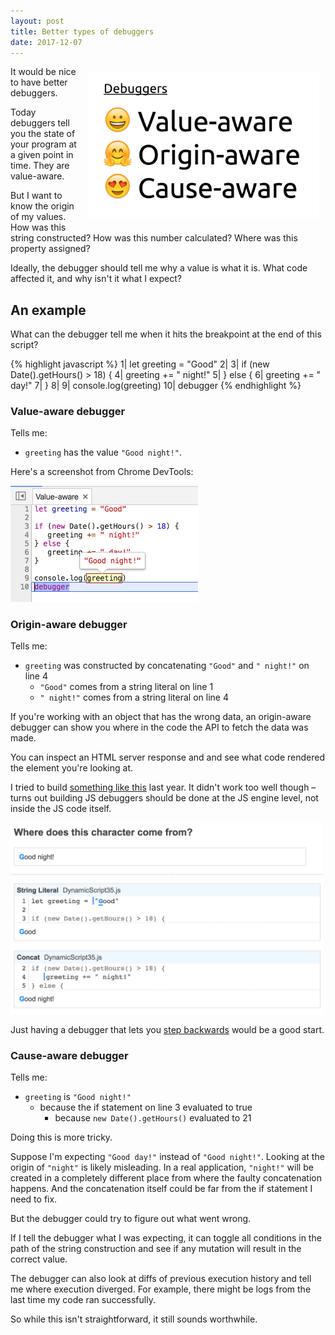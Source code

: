 ```yaml
---
layout: post
title: Better types of debuggers
date: 2017-12-07
---
```


<style>
@media screen and (max-width: 600px) {
    img {
        max-width: 100% !important;
        margin: 0 !important;
    }
    #intro {
        margin-bottom: 10px !important;
    }
}
</style>

<img style="float: right;
    max-width: 370px;
    margin: 10px;" src="/img/blog/types-of-debuggers/better-debuggers.png" id="intro"/>

It would be nice to have better debuggers.

Today debuggers tell you the state of your program at a given point in time. They are value-aware.

But I want to know the origin of my values. How was this string constructed? How was this number calculated? Where was this property assigned?

Ideally, the debugger should tell me why a value is what it is. What code affected it, and why isn't it what I expect?

## An example

What can the debugger tell me when it hits the breakpoint at the end of this script?

{% highlight javascript %}
 1| let greeting = "Good"
 2| 
 3| if (new Date().getHours() > 18) {
 4|    greeting += " night!"
 5| } else {
 6|    greeting += " day!"
 7| }
 8| 
 9| console.log(greeting)
10| debugger
{% endhighlight %}

### Value-aware debugger

Tells me:
- `greeting` has the value `"Good night!"`.

Here's a screenshot from Chrome DevTools:

<img src="/img/blog/types-of-debuggers/value-aware-debugger.png" style="max-width: 300px;" />

### Origin-aware debugger

Tells me:
- `greeting` was constructed by concatenating `"Good"` and `" night!"` on line 4
    - `"Good"` comes from a string literal on line 1
    - `" night!"` comes from a string literal on line 4

If you're working with an object that has the wrong data, an origin-aware debugger can show you where in the code the API to fetch the data was made.

You can inspect an HTML server response and and see what code rendered the element you're looking at.

I tried to build [something like this](http://www.fromjs.com/) last year. It didn't work too well though – turns out building JS debuggers should be done at the JS engine level, not inside the JS code itself.

<img src="/img/blog/types-of-debuggers/origin-aware-debugger.png" style="max-width: 500px;" />

Just having a debugger that lets you [step backwards](http://www.mattzeunert.com/2016/12/22/vs-code-time-travel-debugging.html) would be a good start.

### Cause-aware debugger

Tells me:
- `greeting` is `"Good night!"`
  - because the if statement on line 3 evaluated to true
    - because `new Date().getHours()` evaluated to 21

Doing this is more tricky.

Suppose I'm expecting `"Good day!"` instead of `"Good night!"`. Looking at the origin of `"night"` is likely misleading. In a real application, `"night!"` will be created in a completely different place from where the faulty concatenation happens. And the concatenation itself could be far from the if statement I need to fix.

But the debugger could try to figure out what went wrong.

If I tell the debugger what I was expecting, it can toggle all conditions in the path of the string construction and see if any mutation will result in the correct value.

The debugger can also look at diffs of previous execution history and tell me where execution diverged. For example, there might be logs from the last time my code ran successfully.

So while this isn't straightforward, it still sounds worthwhile.